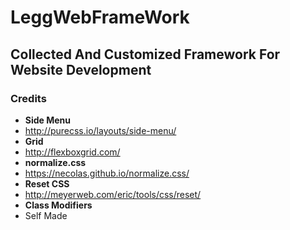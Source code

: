 # LeggWebFrameWork

## Collected And Customized Framework For Website Development

<link rel="stylesheet" type="text/css" href="https://raw.githubusercontent.com/critter1227/LeggWebFrameWork/master/css/LeggWebFrameWork.min.css">

### Credits

*   **Side Menu**
*   http://purecss.io/layouts/side-menu/
*   **Grid**
*   http://flexboxgrid.com/
*   **normalize.css**
*   https://necolas.github.io/normalize.css/
*   **Reset CSS**
*   http://meyerweb.com/eric/tools/css/reset/
*   **Class Modifiers**
*   Self Made
